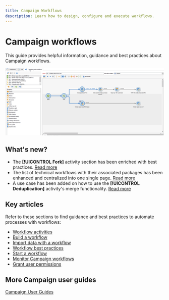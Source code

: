 ```yaml
---
title: Campaign Workflows
description: Learn how to design, configure and execute workflows.
---
```


# Campaign workflows

This guide provides helpful information, guidance and best practices about Campaign workflows.

![](assets/ac-wf.png)

## What's new?

* The **[!UICONTROL Fork]** activity section has been enriched with best practices. [Read more](fork.md)
* The list of technical workflows with their associated packages has been enhanced and centralized into one single page. [Read more](about-technical-workflows.md)
* A use case has been added on how to use the **[!UICONTROL Deduplication]** activity's merge functionality. [Read more](deduplication-merge.md)

## Key articles

Refer to these sections to find guidance and best practices to automate processes with workflows:

* [Workflow activities](how-to-use-workflow-data.md)
* [Build a workflow](building-a-workflow.md)
* [Import data with a workflow](../../platform/using/import-export-workflows.md)
* [Workflow best practices](workflow-best-practices.md)
* [Start a workflow](starting-a-workflow.md)
* [Monitor Campaign workflows](monitoring-workflow-execution.md)
* [Grant user permissions](managing-rights.md)

## More Campaign user guides

[Campaign User Guides](../../campaign-classic-home.md)
